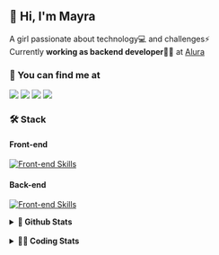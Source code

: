 ## 👋 Hi, I'm Mayra

A girl passionate about technology💻 and challenges⚡  
Currently **working as backend developer**👩‍💻 at [Alura](https://www.alura.com.br)   

### 💬 You can find me at

<a href="https://mayra.dev" target="_blank" rel="noopener"><img src="https://img.shields.io/badge/-mayra.dev-005FED?style=flat&logo=Google-chrome&logoColor=white"/></a>
<a href="https://linkedin.com/in/mayraamaral" target="_blank" rel="noopener"><img src="https://img.shields.io/badge/-/mayraamaral-0077B5?style=flat&logo=Linkedin&logoColor=white"/></a>
<a href="mailto:mayra@mayra.dev" target="_blank" rel="noopener"><img src="https://img.shields.io/badge/-mayra@mayra.dev-D14836?style=flat&logo=Gmail&logoColor=white"/></a>
<a href="" target="_blank" rel="noopener"><img src="https://img.shields.io/badge/-mayraamaral-7289DA?style=flat&logo=Discord&logoColor=white"/></a>

### 🛠️ Stack
#### Front-end

[![Front-end Skills](https://skillicons.dev/icons?i=react,next,angular,redux,styledcomponents,html,css,sass,js,ts,figma)](https://skillicons.dev)
#### Back-end

[![Front-end Skills](https://skillicons.dev/icons?i=java,spring,hibernate,aws,idea,postgres,mysql,git,linux,bash,nodejs,docker,kubernetes,jenkins)](https://skillicons.dev)


<details>
    <summary><strong>📌 Github Stats</strong></summary>
    <br />
    <div align="center">
        <table>
      <td><img height="160em" src="https://github-readme-stats.vercel.app/api?username=mayraamaral&show_icons=true&theme=algolia&hide_border=true&hide=stars&count_private=true" alt="Readme stats"></td>
      <td><img height="160em" src="https://github-readme-stats.vercel.app/api/top-langs/?username=mayraamaral&&layout=compact&&theme=algolia&hide_border=true&langs_count=6" alt="Language stats"></td>
       </table>
  </div> 
    

  <p align="center">
    <img src="https://github-readme-streak-stats.herokuapp.com?user=mayraamaral&theme=dark&hide_border=true&date_format=j%20M%5B%20Y%5D&locale=pt-br&background=050F2C&ring=0195DD&fire=23AA7D&currStreakLabel=23AA7D" alt="Streak stats">
  </p> 
</details>

<br />

<details>
  <summary><strong>👩‍💻 Coding Stats</strong></summary>
  <br />
  
  <!--START_SECTION:waka-->
![Code Time](http://img.shields.io/badge/Code%20Time-460%20hrs%2026%20mins-blue)

**🐱 My GitHub Data** 

> 📦 582.7 kB Used in GitHub's Storage 
 > 
> 🏆 475 Contributions in the Year 2024
 > 
> 🚫 Not Opted to Hire
 > 
> 📜 55 Public Repositories 
 > 
> 🔑 31 Private Repositories 
 > 
**I'm an Early 🐤** 

```text
🌞 Morning                1245 commits        █████░░░░░░░░░░░░░░░░░░░░   19.24 % 
🌆 Daytime                3688 commits        ██████████████░░░░░░░░░░░   56.98 % 
🌃 Evening                1331 commits        █████░░░░░░░░░░░░░░░░░░░░   20.57 % 
🌙 Night                  208 commits         █░░░░░░░░░░░░░░░░░░░░░░░░   03.21 % 
```
📅 **I'm Most Productive on Wednesday** 

```text
Monday                   1038 commits        ████░░░░░░░░░░░░░░░░░░░░░   16.04 % 
Tuesday                  852 commits         ███░░░░░░░░░░░░░░░░░░░░░░   13.16 % 
Wednesday                1822 commits        ███████░░░░░░░░░░░░░░░░░░   28.15 % 
Thursday                 1415 commits        █████░░░░░░░░░░░░░░░░░░░░   21.86 % 
Friday                   696 commits         ███░░░░░░░░░░░░░░░░░░░░░░   10.75 % 
Saturday                 269 commits         █░░░░░░░░░░░░░░░░░░░░░░░░   04.16 % 
Sunday                   380 commits         █░░░░░░░░░░░░░░░░░░░░░░░░   05.87 % 
```


📊 **This Week I Spent My Time On** 

```text
🕑︎ Time Zone: America/Sao_Paulo

💬 Programming Languages: 
Java                     6 hrs 31 mins       █████████████░░░░░░░░░░░░   50.77 % 
SQL                      4 hrs 39 mins       █████████░░░░░░░░░░░░░░░░   36.22 % 
Text                     35 mins             █░░░░░░░░░░░░░░░░░░░░░░░░   04.65 % 
Markdown                 27 mins             █░░░░░░░░░░░░░░░░░░░░░░░░   03.53 % 
JavaScript               18 mins             █░░░░░░░░░░░░░░░░░░░░░░░░   02.44 % 

🔥 Editors: 
VS Code                  8 hrs 22 mins       ████████████████░░░░░░░░░   65.16 % 
IntelliJ IDEA            4 hrs 28 mins       █████████░░░░░░░░░░░░░░░░   34.84 % 

💻 Operating System: 
Linux                    12 hrs 51 mins      █████████████████████████   100.00 % 
```

**I Mostly Code in Java** 

```text
Java                     123 repos           ███████░░░░░░░░░░░░░░░░░░   26.91 % 
HTML                     114 repos           ██████░░░░░░░░░░░░░░░░░░░   24.95 % 
JavaScript               101 repos           ██████░░░░░░░░░░░░░░░░░░░   22.10 % 
TypeScript               97 repos            █████░░░░░░░░░░░░░░░░░░░░   21.23 % 
C#                       1 repo              ░░░░░░░░░░░░░░░░░░░░░░░░░   00.22 % 
```




 Last Updated on 12/07/2024 19:12:30 UTC
<!--END_SECTION:waka-->

</details>
